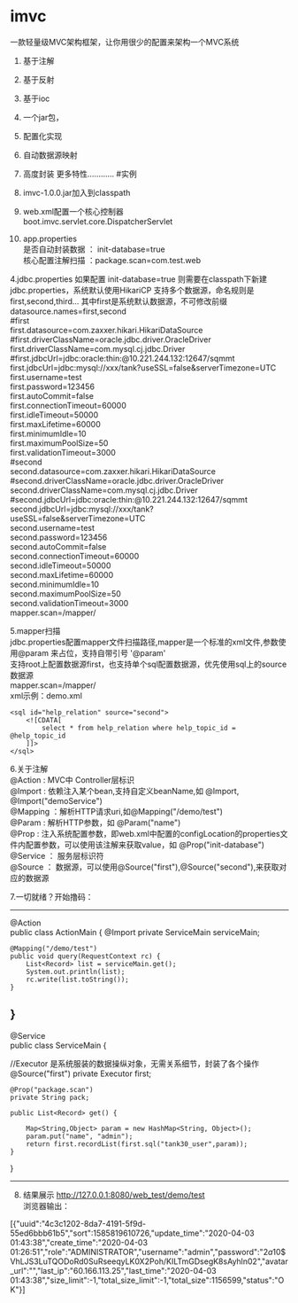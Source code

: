 # imvc
一款轻量级MVC架构框架，让你用很少的配置来架构一个MVC系统
1. 基于注解
2. 基于反射
3. 基于ioc
4. 一个jar包，
5. 配置化实现
6. 自动数据源映射
7. 高度封装
更多特性............
#实例
1. imvc-1.0.0.jar加入到classpath

2. web.xml配置一个核心控制器<br>
boot.imvc.servlet.core.DispatcherServlet<br>

3. app.properties<br>
是否自动封装数据 ：  init-database=true<br>
核心配置注解扫描 ：package.scan=com.test.web<br>

4.jdbc.properties
如果配置 init-database=true
则需要在classpath下新建jdbc.properties，系统默认使用HikariCP
支持多个数据源，命名规则是 first,second,third...
其中first是系统默认数据源，不可修改前缀<br>
datasource.names=first,second<br>
#first<br>
first.datasource=com.zaxxer.hikari.HikariDataSource<br>
#first.driverClassName=oracle.jdbc.driver.OracleDriver<br>
first.driverClassName=com.mysql.cj.jdbc.Driver<br>
#first.jdbcUrl=jdbc:oracle:thin:@10.221.244.132:12647/sqmmt<br>
first.jdbcUrl=jdbc:mysql://xxx/tank?useSSL=false&serverTimezone=UTC<br>
first.username=test<br>
first.password=123456<br>
first.autoCommit=false<br>
first.connectionTimeout=60000<br>
first.idleTimeout=50000<br>
first.maxLifetime=60000<br>
first.minimumIdle=10<br>
first.maximumPoolSize=50<br>
first.validationTimeout=3000<br>
#second<br>
second.datasource=com.zaxxer.hikari.HikariDataSource<br>
#second.driverClassName=oracle.jdbc.driver.OracleDriver<br>
second.driverClassName=com.mysql.cj.jdbc.Driver<br>
#second.jdbcUrl=jdbc:oracle:thin:@10.221.244.132:12647/sqmmt<br>
second.jdbcUrl=jdbc:mysql://xxx/tank?useSSL=false&serverTimezone=UTC<br>
second.username=test<br>
second.password=123456<br>
second.autoCommit=false<br>
second.connectionTimeout=60000<br>
second.idleTimeout=50000<br>
second.maxLifetime=60000<br>
second.minimumIdle=10<br>
second.maximumPoolSize=50<br>
second.validationTimeout=3000<br>
mapper.scan=/mapper/<br>

5.mapper扫描<br>
jdbc.properties配置mapper文件扫描路径,mapper是一个标准的xml文件,参数使用@param 来占位，支持自带引号 '@param'<br>
支持root上配置数据源first，也支持单个sql配置数据源，优先使用sql上的source数据源<br>
mapper.scan=/mapper/<br>
xml示例：demo.xml<br>
<?xml version="1.0" encoding="utf-8"?>
<root source="first">
	<sql id="tank30_user">
		<![CDATA[
			select * from tank30_user where username = '@name'
		]]>
	</sql>

	<sql id="help_relation" source="second">
		<![CDATA[
			select * from help_relation where help_topic_id = @help_topic_id
		]]>
	</sql>
</root>

6.关于注解<br>
@Action : MVC中 Controller层标识<br>
@Import : 依赖注入某个bean,支持自定义beanName,如 @Import, @Import("demoService")<br>
@Mapping ：解析HTTP请求uri,如@Mapping("/demo/test")<br>
@Param : 解析HTTP参数，如 @Param("name")<br>
@Prop : 注入系统配置参数，即web.xml中配置的configLocation的properties文件内配置参数，可以使用该注解来获取value，如 @Prop("init-database")<br>
@Service ： 服务层标识符<br>
@Source ： 数据源，可以使用@Source("first"),@Source("second"),来获取对应的数据源<br>

7.一切就绪？开始撸码：

------------------------------------------

@Action<br>
public class ActionMain {
	@Import
	private ServiceMain serviceMain;
	
	@Mapping("/demo/test")
	public void query(RequestContext rc) {
		List<Record> list = serviceMain.get();
		System.out.println(list);
		rc.write(list.toString());
	}
}
------------------------------------------

@Service<br>
public class ServiceMain {
	
  //Executor 是系统服装的数据操纵对象，无需关系细节，封装了各个操作
	@Source("first")
	private Executor first;
	
	@Prop("package.scan")
	private String pack;
	
	public List<Record> get() {
		
		Map<String,Object> param = new HashMap<String, Object>();
		param.put("name", "admin");
		return first.recordList(first.sql("tank30_user",param));
	}
	
}

------------------------------------------

8. 结果展示
http://127.0.0.1:8080/web_test/demo/test<br>
浏览器输出：<br>

[{"uuid":"4c3c1202-8da7-4191-5f9d-55ed6bbb61b5","sort":1585819610726,"update_time":"2020-04-03 01:43:38","create_time":"2020-04-03 01:26:51","role":"ADMINISTRATOR","username":"admin","password":"$2a$10$VhLJS3LuTQODoRd0SuRseeqyLK0X2Poh/KILTmGDsegK8sAyhln02","avatar_url":"","last_ip":"60.166.113.25","last_time":"2020-04-03 01:43:38","size_limit":-1,"total_size_limit":-1,"total_size":1156599,"status":"OK"}]





